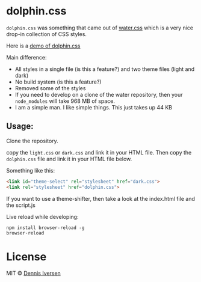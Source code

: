 # dolphin.css

`dolphin.css` was something that came out of [water.css](https://watercss.kognise.dev/) 
which is a very nice drop-in collection of CSS styles.

Here is a [demo of dolphin.css](https://diversen.github.io/dolphin.css/)

Main difference: 

* All styles in a single file (is this a feature?) and two theme files (light and dark)
* No build system (is this a feature?)
* Removed some of the styles
* If you need to develop on a clone of the water repository, then your `node_modules` will take 968 MB of space. 
* I am a simple man. I like simple things. This just takes up 44 KB

## Usage:

Clone the repository. 

copy the `light.css` or `dark.css` and link it in your HTML file.
Then copy the `dolphin.css` file and link it in your HTML file below.

Something like this: 

```html
<link id="theme-select" rel="stylesheet" href="dark.css">
<link rel="stylesheet" href="dolphin.css">
```

If you want to use a theme-shifter, then take a look at the index.html file and the script.js

Live reload while developing: 

    npm install browser-reload -g
    browser-reload 

# License

MIT © [Dennis Iversen](https://github.com/diversen)